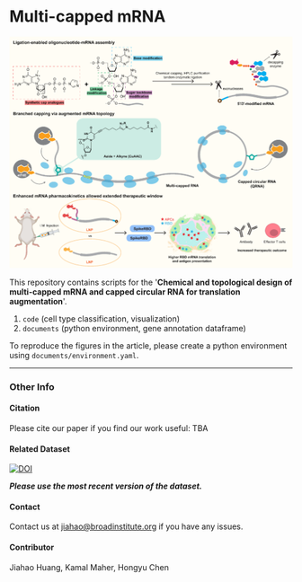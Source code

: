 # Multi-capped mRNA

![image](.example_image.png)

This repository contains scripts for the '**Chemical and topological design of multi-capped mRNA and capped circular RNA for translation augmentation**'. 

1. ```code``` (cell type classification, visualization)
2. ```documents``` (python environment, gene annotation dataframe)

To reproduce the figures in the article, please create a python environment using ```documents/environment.yaml```. 
***

### Other Info

#### Citation

Please cite our paper if you find our work useful: 
TBA
<!-- > [Zeng, H., Huang, J., Ren, J., Wang, C.K., Tang, Z., Zhou, H., Zhou, Y., Shi, H., Aditham, A., Sui, X. and Chen, H., 2023. Spatially resolved single-cell translatomics at molecular resolution. *Science*, *380*(6652), p.eadd3067.](https://www.science.org/doi/10.1126/science.add3067) -->

#### Related Dataset 
[![DOI](https://zenodo.org/badge/DOI/10.5281/zenodo.12518588.svg)](https://doi.org/10.5281/zenodo.12518588)

***Please use the most recent version of the dataset.***

#### Contact
Contact us at jiahao@broadinstitute.org if you have any issues. 

#### Contributor
Jiahao Huang, Kamal Maher, Hongyu Chen
